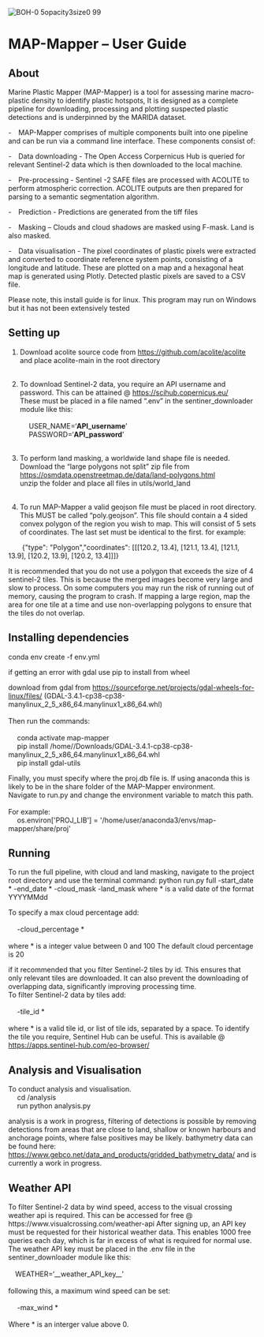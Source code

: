 ![BOH-0 5opacity3size0 99](https://user-images.githubusercontent.com/89064748/198129585-ca0e742e-4203-4897-a77c-488ec78e8654.png)


<h1> MAP-Mapper – User Guide </h1>


<h2> About </h2>
<p>Marine Plastic Mapper (MAP-Mapper) is a tool for assessing marine macro-plastic density to identify plastic hotspots, It is designed as a complete pipeline for downloading, processing and plotting suspected plastic detections and is underpinned by the MARIDA dataset.
</p>
<p>-&emsp;MAP-Mapper comprises of multiple components built into one pipeline and can be run via a command line interface. These components consist of:</p>
<p>-&emsp;Data downloading - The Open Access Corpernicus Hub is queried for relevant Sentinel-2 data which is then downloaded to the local machine.</p>
<p>-&emsp;Pre-processing - Sentinel -2 SAFE files are processed with ACOLITE to perform atmospheric correction. ACOLITE outputs are  then prepared for parsing to a semantic segmentation algorithm.</p>
<p>-&emsp;Prediction - Predictions are generated from the tiff files</p>
<p>-&emsp;Masking – Clouds and cloud shadows are masked using F-mask. Land is also masked.</p>
<p>-&emsp;Data visualisation - The pixel coordinates of plastic pixels were extracted and converted to coordinate reference system points, consisting of a longitude and latitude. These are plotted on a map and a hexagonal heat map is generated using Plotly. Detected plastic pixels are saved to a CSV file.</p>

<p> Please note, this install guide is for linux. This program may run on Windows but it has not been extensively tested</p>
<h2> Setting up </h2>

1. Download acolite source code from  https://github.com/acolite/acolite and place acolite-main in the root directory <br><br>
2. To download Sentinel-2 data, you require an API username and password. This can be attained @ https://scihub.copernicus.eu/ <br>
These must be placed in a file named “.env” in the sentiner_downloader module like this: <br><br>
&emsp; USER_NAME=‘__API_username__’<br>
&emsp; PASSWORD=‘__API_password__’<br> <br>
3. To perform land masking, a worldwide land shape file is needed. <br>
Download the “large polygons not split” zip file from https://osmdata.openstreetmap.de/data/land-polygons.html <br>
unzip the folder and place all files in utils/world_land <br><br>

4. To run MAP-Mapper a valid geojson file must be placed in root directory. This MUST be  called “poly.geojson”.
This file should contain a 4 sided convex polygon of the region you wish to map. This will consist of 5 sets of coordinates. The last set must be identical to the first. 
for example: <br>

&emsp;&emsp;{"type": "Polygon","coordinates": [[[120.2, 13.4], [121.1, 13.4], [121.1, 13.9], [120.2, 13.9], [120.2, 13.4]]]} <br>
<p> It is recommended that you do not use a polygon that exceeds the size of 4 sentinel-2 tiles. This is because the merged images become very large and slow to process. On some computers you may run the risk of running out of memory, causing the program to crash. If mapping a large region, map the area for one tile at a time and use non-overlapping polygons to ensure that the tiles do not overlap. </p>

<h2> Installing dependencies </h2>
conda env create -f env.yml

if getting an error with gdal use pip to install from wheel <br>

download from gdal from https://sourceforge.net/projects/gdal-wheels-for-linux/files/ (GDAL-3.4.1-cp38-cp38-manylinux_2_5_x86_64.manylinux1_x86_64.whl) <br> <br>
Then run the commands: <br> <br>
&emsp; conda activate map-mapper <br>
&emsp; pip install /home/<user>/Downloads/GDAL-3.4.1-cp38-cp38-manylinux_2_5_x86_64.manylinux1_x86_64.whl <br>
&emsp; pip install gdal-utils <br>

Finally, you must specify where the proj.db file is. If using anaconda this is likely to be in the share folder of the MAP-Mapper environment. <br>
Navigate to run.py and change the environment variable to match this path. <br><br>
For example: <br>
&emsp; os.environ['PROJ_LIB'] = '/home/user/anaconda3/envs/map-mapper/share/proj'
<br>
<h2> Running </h2> 
To run the full pipeline, with cloud and land masking, navigate to the project root directory and use the terminal command:
	python   run.py   full   -start_date *   -end_date *   -cloud_mask   -land_mask
where * is a valid date of the format YYYYMMdd 

To specify a max cloud percentage add: <br><br>
&emsp; -cloud_percentage * <br><br>
where * is a integer value between 0 and 100
The default cloud percentage is 20

if it recommended that you filter Sentinel-2 tiles by id. This ensures that only relevant  tiles are downloaded. It can also prevent the downloading of overlapping data, significantly improving processing time. <br>
To filter Sentinel-2 data by tiles add: <br><br>
&emsp; -tile_id * <br><br>
where * is a valid tile id, or list of tile ids, separated by a space. 
To identify the tile you require, Sentinel Hub can be useful. This is available @  https://apps.sentinel-hub.com/eo-browser/ 

<h2>  Analysis and Visualisation </h2>
To conduct analysis and visualisation. <br>
&emsp; cd /analysis  <br>
&emsp; run python analysis.py

analysis is a work in progress, filtering of detections is possible by removing detections from areas that are close to land, shallow or known harbours and anchorage points, where false positives may be likely.
bathymetry data can be found here: https://www.gebco.net/data_and_products/gridded_bathymetry_data/ and is currently a work in progress.



<h2> Weather API </h2>
To filter Sentinel-2 data by wind speed, access to the visual crossing weather api is required.
This can be accessed for free @ https://www.visualcrossing.com/weather-api 
After signing up, an API key must be requested for their historical weather data. This enables 1000 free queries each day, which is far in excess of what is required for normal use.
The weather API key must be placed in the .env file in the sentiner_downloader module like this: <br><br>
&emsp;WEATHER=‘__weather_API_key__’ <br><br>
following this, a maximum wind speed can be set: <br><br>
&emsp; -max_wind * <br><br>
Where * is an interger value above 0.
